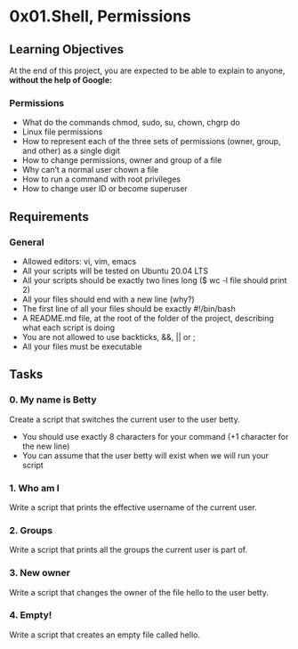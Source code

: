 # 0x01.Shell, Permissions
## Learning Objectives
At the end of this project, you are expected to be able to explain to anyone, **without the help of Google:**
### Permissions
- What do the commands chmod, sudo, su, chown, chgrp do
- Linux file permissions
- How to represent each of the three sets of permissions (owner, group, and other) as a single digit
- How to change permissions, owner and group of a file
- Why can’t a normal user chown a file
- How to run a command with root privileges
- How to change user ID or become superuser
## Requirements
### General
- Allowed editors: vi, vim, emacs
- All your scripts will be tested on Ubuntu 20.04 LTS
- All your scripts should be exactly two lines long ($ wc -l file should print 2)
- All your files should end with a new line (why?)
- The first line of all your files should be exactly #!/bin/bash
- A README.md file, at the root of the folder of the project, describing what each script is doing
- You are not allowed to use backticks, &&, || or ;
- All your files must be executable
## Tasks
### 0. My name is Betty
Create a script that switches the current user to the user betty.

- You should use exactly 8 characters for your command (+1 character for the new line)
- You can assume that the user betty will exist when we will run your script
### 1. Who am I
Write a script that prints the effective username of the current user.
### 2. Groups
Write a script that prints all the groups the current user is part of.
### 3. New owner
Write a script that changes the owner of the file hello to the user betty.
### 4. Empty!
Write a script that creates an empty file called hello.
